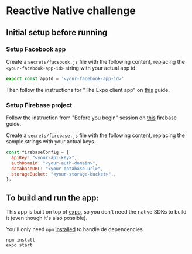 # Reactive Native challenge

## Initial setup before running

### Setup Facebook app

Create a `secrets/facebook.js` file with the following content, replacing the `<your-facebook-app-id>` string with your actual app id.

```js
export const appId = '<your-facebook-app-id>'
```

Then follow the instructions for "The Expo client app" on [this](https://docs.expo.io/versions/v32.0.0/sdk/facebook/) guide.


### Setup Firebase project

Follow the instruction from "Before you begin" session on
[this](https://firebase.google.com/docs/auth/web/facebook-login) firebase guide.

Create a `secrets/firebase.js` file with the following content, replacing the sample strings with your actual keys.

```js
const firebaseConfig = {
  apiKey: "<your-api-key>",
  authDomain: "<your-auth-domain>",
  databaseURL: "<your-database-url>",
  storageBucket: "<your-storage-bucket>",,
};
```

## To build and run the app:

This app is built on top of [expo](https://expo.io/), so you don't need the
native SDKs to build it (even though it's also possible).

You'll only need `npm` [installed](https://www.npmjs.com/get-npm) to handle de dependencies.

    npm install
    expo start
